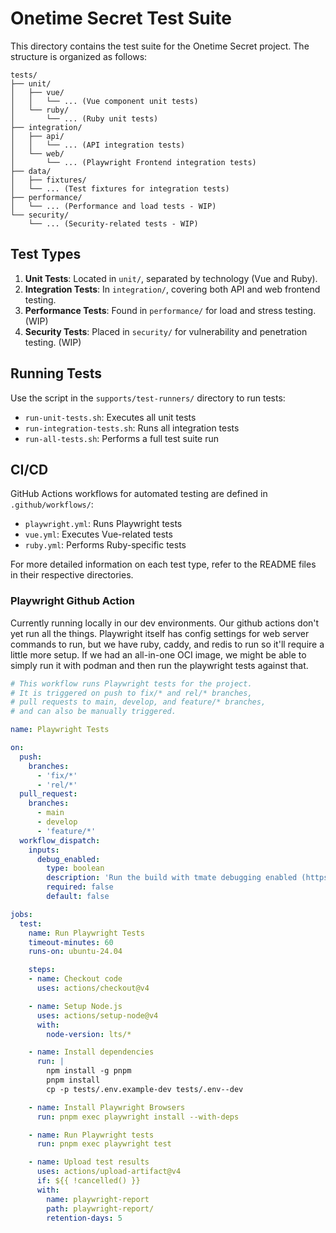 
# Onetime Secret Test Suite

This directory contains the test suite for the Onetime Secret project. The structure is organized as follows:

```plaintext
tests/
├── unit/
│   ├── vue/
│   │   └── ... (Vue component unit tests)
│   └── ruby/
│       └── ... (Ruby unit tests)
├── integration/
│   ├── api/
│   │   └── ... (API integration tests)
│   └── web/
│       └── ... (Playwright Frontend integration tests)
├── data/
│   ├── fixtures/
│   └── ... (Test fixtures for integration tests)
├── performance/
│   └── ... (Performance and load tests - WIP)
└── security/
    └── ... (Security-related tests - WIP)
```

## Test Types

1. **Unit Tests**: Located in `unit/`, separated by technology (Vue and Ruby).
2. **Integration Tests**: In `integration/`, covering both API and web frontend testing.
3. **Performance Tests**: Found in `performance/` for load and stress testing. (WIP)
4. **Security Tests**: Placed in `security/` for vulnerability and penetration testing. (WIP)

## Running Tests

Use the script in the `supports/test-runners/` directory to run tests:

- `run-unit-tests.sh`: Executes all unit tests
- `run-integration-tests.sh`: Runs all integration tests
- `run-all-tests.sh`: Performs a full test suite run

## CI/CD

GitHub Actions workflows for automated testing are defined in `.github/workflows/`:

- `playwright.yml`: Runs Playwright tests
- `vue.yml`: Executes Vue-related tests
- `ruby.yml`: Performs Ruby-specific tests

For more detailed information on each test type, refer to the README files in their respective directories.

### Playwright Github Action

Currently running locally in our dev environments. Our github actions don't yet run all the things. Playwright itself has config settings for web server commands to run, but we have ruby, caddy, and redis to run so it'll require a little more setup. If we had an all-in-one OCI image, we might be able to simply run it with podman and then run the playwright tests against that.

```yaml
# This workflow runs Playwright tests for the project.
# It is triggered on push to fix/* and rel/* branches,
# pull requests to main, develop, and feature/* branches,
# and can also be manually triggered.

name: Playwright Tests

on:
  push:
    branches:
      - 'fix/*'
      - 'rel/*'
  pull_request:
    branches:
      - main
      - develop
      - 'feature/*'
  workflow_dispatch:
    inputs:
      debug_enabled:
        type: boolean
        description: 'Run the build with tmate debugging enabled (https://github.com/marketplace/actions/debugging-with-tmate)'
        required: false
        default: false

jobs:
  test:
    name: Run Playwright Tests
    timeout-minutes: 60
    runs-on: ubuntu-24.04

    steps:
    - name: Checkout code
      uses: actions/checkout@v4

    - name: Setup Node.js
      uses: actions/setup-node@v4
      with:
        node-version: lts/*

    - name: Install dependencies
      run: |
        npm install -g pnpm
        pnpm install
        cp -p tests/.env.example-dev tests/.env--dev

    - name: Install Playwright Browsers
      run: pnpm exec playwright install --with-deps

    - name: Run Playwright tests
      run: pnpm exec playwright test

    - name: Upload test results
      uses: actions/upload-artifact@v4
      if: ${{ !cancelled() }}
      with:
        name: playwright-report
        path: playwright-report/
        retention-days: 5
```
